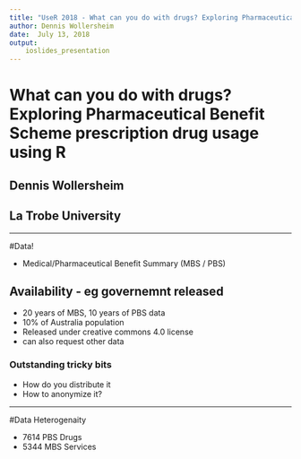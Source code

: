 ```yaml
---
title: "UseR 2018 - What can you do with drugs? Exploring Pharmaceutical Benefit Scheme prescription drug usage using R"
author: Dennis Wollersheim
date:  July 13, 2018
output: 
    ioslides_presentation
---
```


# What can you do with drugs? Exploring Pharmaceutical Benefit Scheme prescription drug usage using R

## Dennis Wollersheim
## La Trobe University

---

#Data!

 * Medical/Pharmaceutical Benefit Summary  (MBS / PBS)

## Availability - eg governemnt released
 * 20 years of MBS, 10 years of PBS data
 * 10% of Australia population
 * Released under creative commons 4.0 license
 * can also request other data

### Outstanding tricky bits
 * How do you distribute it
 * How to anonymize it?

 ---



#Data Heterogenaity

 * 7614 PBS Drugs
 * 5344 MBS Services 
